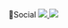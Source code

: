 🌻Social
<a href="https://www.instagram.com/minsusu_25/" target="_blank"><img src="https://img.shields.io/badge/Minsusu_25-E4405F?style=flat-square&logo=Instagram&logoColor=white"/> <img src="https://img.shields.io/badge/re34349598@gmail.com-EA4335?style=flat-square&logo=Gmail&logoColor=white"/> 

<!--
**Rapidshot282/Rapidshot282** is a ✨ _special_ ✨ repository because its `README.md` (this file) appears on your GitHub profile.

<a href="클릭시 이동할 링크" target="_blank"><img src="https://img.shields.io/badge/문자-색코드?style=flat-square&logo=이미지 이름&logoColor=white"/></a>
<img src="https://img.shields.io/badge/문자-색코드?style=for-the-badge&logo=이미지 이름&logoColor=black">
